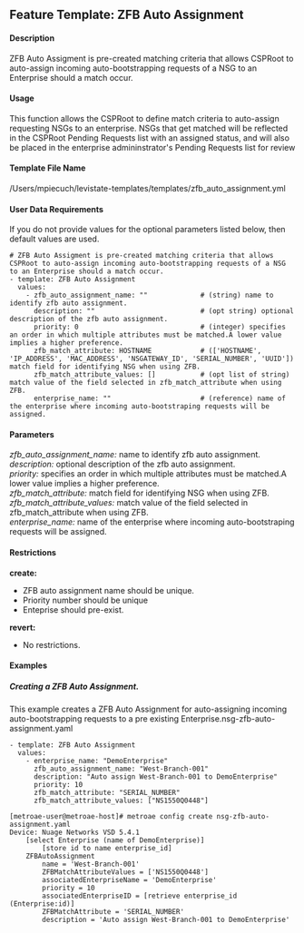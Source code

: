 ## Feature Template: ZFB Auto Assignment
#### Description
ZFB Auto Assigment is pre-created matching criteria that allows CSPRoot to auto-assign incoming auto-bootstrapping requests of a NSG to an Enterprise should a match occur.

#### Usage
This function allows the CSPRoot to define match criteria to auto-assign requesting NSGs to an enterprise. NSGs that
get matched will be reflected in the CSPRoot Pending Requests list with an assigned status, and will also be placed in
the enterprise admininstrator's Pending Requests list for review

#### Template File Name
/Users/mpiecuch/levistate-templates/templates/zfb_auto_assignment.yml

#### User Data Requirements
If you do not provide values for the optional parameters listed below, then default values are used.

```
# ZFB Auto Assigment is pre-created matching criteria that allows CSPRoot to auto-assign incoming auto-bootstrapping requests of a NSG to an Enterprise should a match occur.
- template: ZFB Auto Assignment
  values:
    - zfb_auto_assignment_name: ""             # (string) name to identify zfb auto assignment.
      description: ""                          # (opt string) optional description of the zfb auto assignment.
      priority: 0                              # (integer) specifies an order in which multiple attributes must be matched.A lower value implies a higher preference.
      zfb_match_attribute: HOSTNAME            # (['HOSTNAME', 'IP_ADDRESS', 'MAC_ADDRESS', 'NSGATEWAY_ID', 'SERIAL_NUMBER', 'UUID']) match field for identifying NSG when using ZFB.
      zfb_match_attribute_values: []           # (opt list of string) match value of the field selected in zfb_match_attribute when using ZFB.
      enterprise_name: ""                      # (reference) name of the enterprise where incoming auto-bootstraping requests will be assigned.

```

#### Parameters
*zfb_auto_assignment_name:* name to identify zfb auto assignment.<br>
*description:* optional description of the zfb auto assignment.<br>
*priority:* specifies an order in which multiple attributes must be matched.A lower value implies a higher preference.<br>
*zfb_match_attribute:* match field for identifying NSG when using ZFB.<br>
*zfb_match_attribute_values:* match value of the field selected in zfb_match_attribute when using ZFB.<br>
*enterprise_name:* name of the enterprise where incoming auto-bootstraping requests will be assigned.<br>


#### Restrictions
**create:**
* ZFB auto assignment name should be unique.
* Priority number should be unique
* Enteprise should pre-exist.

**revert:**
* No restrictions.

#### Examples

##### Creating a ZFB Auto Assignment.
This example creates a ZFB Auto Assignment for auto-assigning incoming auto-bootstrapping requests to a pre existing Enterprise.nsg-zfb-auto-assignment.yaml
```
- template: ZFB Auto Assignment
  values:
    - enterprise_name: "DemoEnterprise"
      zfb_auto_assignment_name: "West-Branch-001"
      description: "Auto assign West-Branch-001 to DemoEnterprise"
      priority: 10
      zfb_match_attribute: "SERIAL_NUMBER"
      zfb_match_attribute_values: ["NS1550Q0448"]

```
```
[metroae-user@metroae-host]# metroae config create nsg-zfb-auto-assignment.yaml
Device: Nuage Networks VSD 5.4.1
    [select Enterprise (name of DemoEnterprise)]
        [store id to name enterprise_id]
    ZFBAutoAssignment
        name = 'West-Branch-001'
        ZFBMatchAttributeValues = ['NS1550Q0448']
        associatedEnterpriseName = 'DemoEnterprise'
        priority = 10
        associatedEnterpriseID = [retrieve enterprise_id (Enterprise:id)]
        ZFBMatchAttribute = 'SERIAL_NUMBER'
        description = 'Auto assign West-Branch-001 to DemoEnterprise'

```
